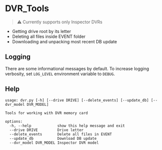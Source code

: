 # DVR_Tools

> :warning: Currently supports only Inspector DVRs

* Getting drive root by its letter
* Deleting all files inside EVENT folder
* Downloading and unpacking most recent DB update

## Logging

There are some informational messages by default. To increase logging verbosity, set ```LOG_LEVEL``` environment variable to ```DEBUG```.

## Help

```text
usage: dvr.py [-h] [--drive DRIVE] [--delete_events] [--update_db] [--dvr_model DVR_MODEL]

Tools for working with DVR memory card

options:
  -h, --help            show this help message and exit
  --drive DRIVE         Drive letter
  --delete_events       Delete all files in EVENT
  --update_db           Download DB update
  --dvr_model DVR_MODEL Inspector DVR model
```
